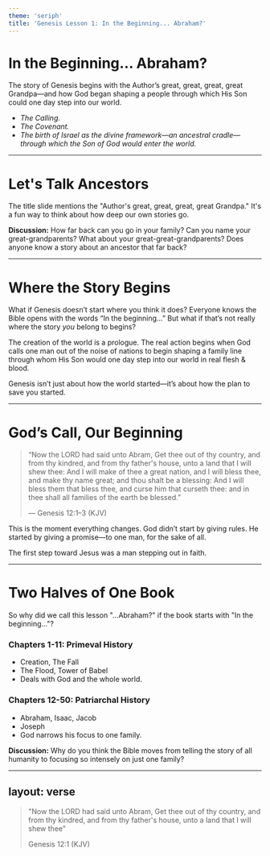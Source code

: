 ```yaml
---
theme: 'seriph'
title: 'Genesis Lesson 1: In the Beginning... Abraham?'
---
```


# In the Beginning… Abraham?

<div v-click class="w-2/3 mx-auto mt-12 text-lg">
  The story of Genesis begins with the Author’s great, great, great, great Grandpa—and how God began shaping a people through which His Son could one day step into our world.
</div>

<ul v-clicks class="w-2/3 mx-auto mt-8 text-lg text-left">
  <li><em>The Calling.</em></li>
  <li><em>The Covenant.</em></li>
  <li><em>The birth of Israel as the divine framework—an ancestral cradle—through which the Son of God would enter the world.</em></li>
</ul>

---

# Let's Talk Ancestors

The title slide mentions the "Author's great, great, great, great Grandpa." It's a fun way to think about how deep our own stories go.

**Discussion:** How far back can you go in your family? Can you name your great-grandparents? What about your great-great-grandparents? Does anyone know a story about an ancestor that far back?

---

# Where the Story Begins

What if Genesis doesn’t start where you think it does? Everyone knows the Bible opens with the words “In the beginning…” But what if that’s not really where the story *you* belong to begins?

The creation of the world is a prologue. The real action begins when God calls one man out of the noise of nations to begin shaping a family line through whom His Son would one day step into our world in real flesh & blood.

<div class="mt-12 text-2xl font-bold text-sky-300 border-t-2 border-sky-300/50 pt-6">
Genesis isn’t just about how the world started—it’s about how the plan to save you started.
</div>

---

# God’s Call, Our Beginning

> “Now the LORD had said unto Abram, Get thee out of thy country, and from thy kindred, and from thy father's house, unto a land that I will shew thee: And I will make of thee a great nation, and I will bless thee, and make thy name great; and thou shalt be a blessing: And I will bless them that bless thee, and curse him that curseth thee: and in thee shall all families of the earth be blessed.”
>
> <footer>— Genesis 12:1–3 (KJV)</footer>

This is the moment everything changes. God didn’t start by giving rules. He started by giving a promise—to one man, for the sake of all.

<div class="mt-8 font-bold text-2xl text-sky-300">
The first step toward Jesus was a man stepping out in faith.
</div>

---

# Two Halves of One Book

So why did we call this lesson "...Abraham?" if the book starts with "In the beginning..."?

<div class="grid grid-cols-2 gap-12 mt-8 text-left">
<div class="bg-slate-800/50 p-6 rounded-lg border border-slate-700">
<h3 class="text-2xl text-white text-center">Chapters 1-11: Primeval History</h3>
<ul class="mt-4 text-lg">
<li>Creation, The Fall</li>
<li>The Flood, Tower of Babel</li>
<li class="font-bold text-sky-300">Deals with God and the whole world.</li>
</ul>
</div>
<div class="bg-slate-800/50 p-6 rounded-lg border border-slate-700">
<h3 class="text-2xl text-white text-center">Chapters 12-50: Patriarchal History</h3>
<ul class="mt-4 text-lg">
<li>Abraham, Isaac, Jacob</li>
<li>Joseph</li>
<li class="font-bold text-sky-300">God narrows his focus to one family.</li>
</ul>
</div>
</div>

**Discussion:** Why do you think the Bible moves from telling the story of all humanity to focusing so intensely on just one family?

---
layout: verse
---

> "Now the LORD had said unto Abram, Get thee out of thy country, and from thy kindred, and from thy father's house, unto a land that I will shew thee"
>
> <footer>Genesis 12:1 (KJV)</footer>
